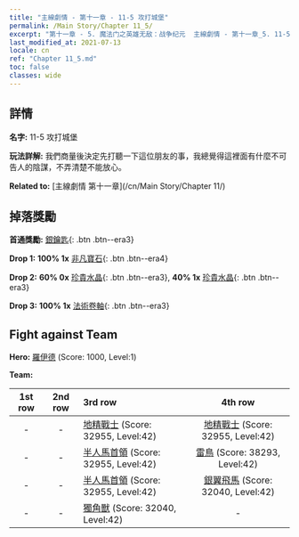 ```yaml
---
title: "主線劇情 - 第十一章 - 11-5 攻打城堡"
permalink: /Main Story/Chapter 11_5/
excerpt: "第十一章 - 5. 魔法门之英雄无敌：战争纪元  主線劇情 - 第十一章_5. 11-5 攻打城堡"
last_modified_at: 2021-07-13
locale: cn
ref: "Chapter 11_5.md"
toc: false
classes: wide
---
```


## 詳情

 **名字:** 11-5 攻打城堡

 **玩法詳解:** 我們商量後決定先打聽一下這位朋友的事，我總覺得這裡面有什麼不可告人的陰謀，不弄清楚不能放心。

 **Related to:** [主線劇情 第十一章](/cn/Main Story/Chapter 11/)

## 掉落獎勵

 **首通獎勵:** [銀鑰匙](/cn/Items/con_693/){: .btn .btn--era3}

 **Drop 1:** **100% 1x** [非凡寶石](/cn/Items/mat_37/){: .btn .btn--era4}

 **Drop 2:** **60% 0x** [珍貴水晶](/cn/Items/mat_31/){: .btn .btn--era3}, **40% 1x** [珍貴水晶](/cn/Items/mat_31/){: .btn .btn--era3}

 **Drop 3:** **100% 1x** [法術卷軸](/cn/Items/con_694/){: .btn .btn--era3}


## Fight against Team
 **Hero:** [羅伊德](/cn/heroes/Ryland/) (Score: 1000, Level:1)

 **Team:**


  | 1st row | 2nd row | 3rd row | 4th row |
  |:----:|:----:|:----|:----:|
  | - | - | [地精戰士](/cn/units/Goblin/) (Score: 32955, Level:42)  | [地精戰士](/cn/units/Goblin/) (Score: 32955, Level:42)  |
  | - | - | [半人馬首領](/cn/units/Centaur/) (Score: 32955, Level:42)  | [雷鳥](/cn/units/Roc/) (Score: 38293, Level:42)  |
  | - | - | [半人馬首領](/cn/units/Centaur/) (Score: 32955, Level:42)  | [銀翼飛馬](/cn/units/Pegasus/) (Score: 32040, Level:42)  |
  | - | - | [獨角獸](/cn/units/Unicorn/) (Score: 32040, Level:42)  | - |


